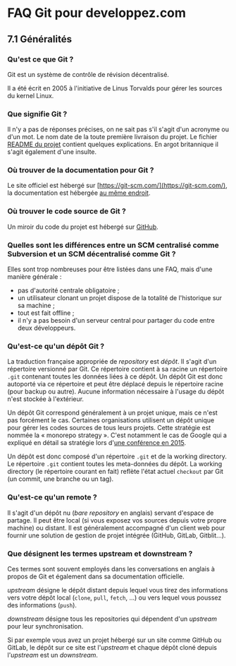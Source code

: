 # FAQ Git pour developpez.com

## 7.1 Généralités

### Qu'est ce que Git ?

Git est un système de contrôle de révision décentralisé.

Il a été écrit en 2005 à l'initiative de Linus Torvalds pour gérer les sources du kernel Linux.

### Que signifie Git ?

Il n'y a pas de réponses précises, on ne sait pas s'il s'agit d'un acronyme ou d'un mot. Le nom date de la toute première livraison du projet.
Le fichier [README du projet](https://github.com/git/git/blob/master/README.md) contient quelques explications.
En argot britannique il s'agit également d'une insulte.

### Où trouver de la documentation pour Git ?

Le site officiel est hébergé sur [https://git-scm.com/](https://git-scm.com/), la documentation est hébergée [au même endroit](https://git-scm.com/doc).

### Où trouver le code source de Git ?

Un miroir du code du projet est hébergé sur [GitHub](https://github.com/git/git).

### Quelles sont les différences entre un SCM centralisé comme Subversion et un SCM décentralisé comme Git ?

Elles sont trop nombreuses pour être listées dans une FAQ, mais d'une manière générale :

- pas d'autorité centrale obligatoire ;
- un utilisateur clonant un projet dispose de la totalité de l'historique sur sa machine ;
- tout est fait offline ;
- il n'y a pas besoin d'un serveur central pour partager du code entre deux développeurs.

### Qu'est-ce qu'un dépôt Git ?

La traduction française appropriée de *repository* est *dépôt*.
Il s'agit d'un répertoire versionné par Git. Ce répertoire contient à sa racine un répertoire `.git` contenant toutes les données liées à ce dépôt.
Un dépôt Git est donc autoporté via ce répertoire et peut être déplacé depuis le répertoire racine (pour backup ou autre).
Aucune information nécessaire à l'usage du dépôt n'est stockée à l'extérieur.

Un dépôt Git correspond généralement à un projet unique, mais ce n'est pas forcément le cas.
Certaines organisations utilisent un dépôt unique pour gérer les codes sources de tous leurs projets.
Cette stratégie est nommée la « monorepo strategy ».
C'est notamment le cas de Google qui a expliqué en détail sa stratégie lors d'[une conférence en 2015](https://www.youtube.com/watch?v=W71BTkUbdqE).

Un dépôt est donc composé d'un répertoire `.git` et de la working directory.
Le répertoire `.git` contient toutes les meta-données du dépôt.
La working directory (le répertoire courant en fait) reflète l'état actuel `checkout` par Git (un commit, une branche ou un tag).

### Qu'est-ce qu'un remote ?

Il s'agit d'un dépôt nu (*bare repository* en anglais) servant d'espace de partage.
Il peut être local (si vous exposez vos sources depuis votre propre machine) ou distant.
Il est généralement accompagné d'un client web pour fournir une solution de gestion de projet intégrée (GitHub, GitLab, Gitblit...).

### Que désignent les termes upstream et downstream ?

Ces termes sont souvent employés dans les conversations en anglais à propos de Git et également dans sa documentation officielle.

*upstream* désigne le dépôt distant depuis lequel vous tirez des informations vers votre dépôt local (`clone`, `pull`, `fetch`, ...) ou vers lequel vous poussez des informations (`push`).

*downstream* désigne tous les repositories qui dépendent d'un *upstream* pour leur synchronisation.

Si par exemple vous avez un projet hébergé sur un site comme GitHub ou GitLab, le dépôt sur ce site est l'*upstream* et chaque dépôt cloné depuis l'*upstream* est un *downstream*.
